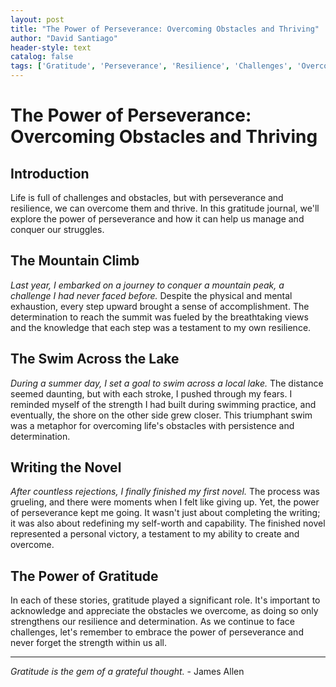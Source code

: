 ```yaml
---
layout: post
title: "The Power of Perseverance: Overcoming Obstacles and Thriving"
author: "David Santiago"
header-style: text
catalog: false
tags: ['Gratitude', 'Perseverance', 'Resilience', 'Challenges', 'Overcoming Obstacles', 'Personal Triumph', 'Empowering', 'Growth', 'Self-Worth', 'Strength', 'Determination', 'Mindset']
---
```


# The Power of Perseverance: Overcoming Obstacles and Thriving

## Introduction

Life is full of challenges and obstacles, but with perseverance and resilience, we can overcome them and thrive. In this gratitude journal, we'll explore the power of perseverance and how it can help us manage and conquer our struggles.

## The Mountain Climb

*Last year, I embarked on a journey to conquer a mountain peak, a challenge I had never faced before.* Despite the physical and mental exhaustion, every step upward brought a sense of accomplishment. The determination to reach the summit was fueled by the breathtaking views and the knowledge that each step was a testament to my own resilience.

## The Swim Across the Lake

*During a summer day, I set a goal to swim across a local lake.* The distance seemed daunting, but with each stroke, I pushed through my fears. I reminded myself of the strength I had built during swimming practice, and eventually, the shore on the other side grew closer. This triumphant swim was a metaphor for overcoming life's obstacles with persistence and determination.

## Writing the Novel

*After countless rejections, I finally finished my first novel.* The process was grueling, and there were moments when I felt like giving up. Yet, the power of perseverance kept me going. It wasn't just about completing the writing; it was also about redefining my self-worth and capability. The finished novel represented a personal victory, a testament to my ability to create and overcome.

## The Power of Gratitude

In each of these stories, gratitude played a significant role. It's important to acknowledge and appreciate the obstacles we overcome, as doing so only strengthens our resilience and determination. As we continue to face challenges, let's remember to embrace the power of perseverance and never forget the strength within us all.

---

*Gratitude is the gem of a grateful thought.* - James Allen